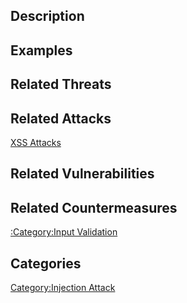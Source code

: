 ## Description

## Examples

## Related Threats

## Related Attacks

[XSS Attacks](XSS_Attacks "wikilink")

## Related Vulnerabilities

## Related Countermeasures

[:Category:Input Validation](:Category:Input_Validation "wikilink")

## Categories

[Category:Injection Attack](Category:Injection_Attack "wikilink")